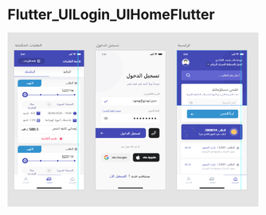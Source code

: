 # Flutter_UILogin_UIHomeFlutter
<p float="left">
<img src="image/1.PNG" width="600" height="350"/>
</p>

